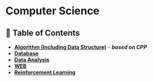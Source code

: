# Computer Science

## :memo: Table of Contents
- [**Algorithm (Including Data Structure)**](https://github.com/lsw6684/ComputerScience/tree/master/ALGORITHM%20(Including%20Data%20Structure)) - ***based on CPP***
- [**Database**](https://github.com/lsw6684/ComputerScience/tree/master/Database)
- [**Data Analysis**](https://github.com/lsw6684/ComputerScience/tree/master/Data%20Analysis)
- [**WEB**](https://github.com/lsw6684/ComputerScience/tree/master/WEB)
- [**Reinforcement Learning**](https://github.com/lsw6684/ComputerScience/tree/master/Reinforcement%20Learning)